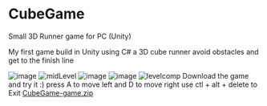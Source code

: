 # CubeGame
Small  3D Runner game for PC (Unity)

My first game build in Unity using C#
a 3D cube runner avoid obstacles and get to the finish line 

![image](https://user-images.githubusercontent.com/70157456/161425356-083722f5-059f-48c9-bd3b-c0ee8b801056.png)
![midLevel](https://user-images.githubusercontent.com/70157456/161425640-d013f931-5845-48c4-bac5-f697717e824d.png)
![image](https://user-images.githubusercontent.com/70157456/161425413-5026bc22-332e-4411-bb53-1c929080e551.png)
![image](https://user-images.githubusercontent.com/70157456/161425550-4478163b-52d9-44ec-aa6d-0b24a640213b.png)
![levelcomp](https://user-images.githubusercontent.com/70157456/161425582-561e1f81-0e24-42b4-88b3-cfd1636feeb3.png)
Download the game and try it :)
press A to move left and D to move right
use ctl + alt + delete to Exit
[CubeGame-game.zip](https://github.com/AsafKarten/CubeGame/files/8404396/CubeGame-game.zip)
